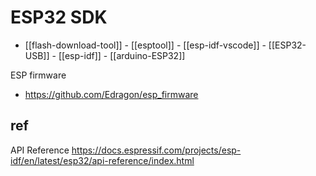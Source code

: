 



# ESP32 SDK


- [[flash-download-tool]] - [[esptool]] - [[esp-idf-vscode]] - [[ESP32-USB]] - [[esp-idf]] - [[arduino-ESP32]]

ESP firmware 
- https://github.com/Edragon/esp_firmware



## ref 

API Reference
https://docs.espressif.com/projects/esp-idf/en/latest/esp32/api-reference/index.html